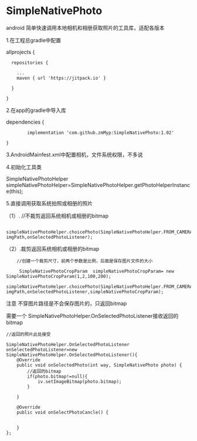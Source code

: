 # SimpleNativePhoto
android  简单快速调用本地相机和相册获取照片的工具库，适配各版本

1.在工程总gradle中配置

  allprojects {
  
      repositories {
      
        ...
        maven { url 'https://jitpack.io' }
	
      }
      
    }
    
  
 2.在app的gradle中导入库
 
  dependencies {
  
	        implementation 'com.github.zmMyp:SimpleNativePhoto:1.02'
		
	}
  
 3.AndroidMainfest.xml中配置相机，文件系统权限，不多说
 
 4.初始化工具类
 
  SimpleNativePhotoHelper simpleNativePhotoHelper=SimpleNativePhotoHelper.getPhotoHelperInstance(this);
  
5.直接调用获取系统拍照或相册的照片

   （1）. //不裁剪返回系统相机或相册的bitmap
   
         simpleNativePhotoHelper.choicePhoto(SimpleNativePhotoHelper.FROM_CAMERA, imgPath,onSelectedPhotoListener);
   
   （2）.裁剪返回系统相机或相册的bitmap
   
        //创建一个裁剪尺寸，前两个参数是比例，后面是保存图片文件的大小
	
         SimpleNativePhotoCropParam  simpleNativePhotoCropParam= new SimpleNativePhotoCropParam(1,2,100,200);
         simpleNativePhotoHelper.choicePhoto(SimpleNativePhotoHelper.FROM_CAMERA, imgPath,onSelectedPhotoListener,simpleNativePhotoCropParam);
 
 
 注意 不穿图片路径是不会保存图片的，只返回bitmap 
 
   需要一个 SimpleNativePhotoHelper.OnSelectedPhotoListener接收返回的bitmap
   
    //返回的照片此处接受
    
    SimpleNativePhotoHelper.OnSelectedPhotoListener onSelectedPhotoListener=new SimpleNativePhotoHelper.OnSelectedPhotoListener(){
        @Override
        public void onSelectedPhoto(int way, SimpleNativePhoto photo) {
            //返回的bitmap
            if(photo.bitmap!=null){
                iv.setImageBitmap(photo.bitmap);
            }

        }

        @Override
        public void onSelectPhotoCancle() {


        }
    };
   
